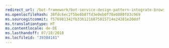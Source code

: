 ```yaml
---
redirect_url: /bot-framework/bot-service-design-pattern-integrate-browser
ms.openlocfilehash: 38fdc6ec2f5be8b87fd3e0eb0f78e0880f03c969
ms.sourcegitcommit: f576981342fb3361216675815714e24281e20ddf
ms.translationtype: HT
ms.contentlocale: de-DE
ms.lasthandoff: 07/18/2018
ms.locfileid: "39304141"
---
```

